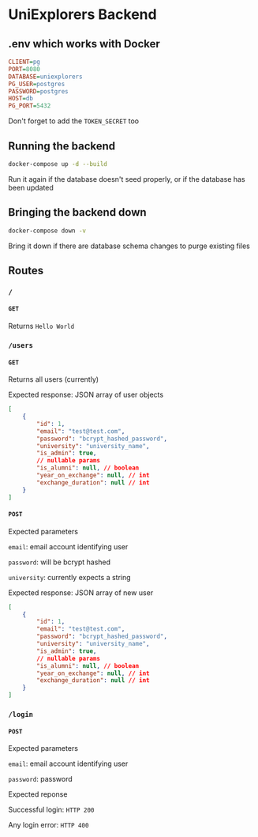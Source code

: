 # UniExplorers Backend

## .env which works with Docker
```ini
CLIENT=pg
PORT=8080
DATABASE=uniexplorers
PG_USER=postgres
PASSWORD=postgres
HOST=db
PG_PORT=5432
```

Don't forget to add the `TOKEN_SECRET` too

## Running the backend
```bash
docker-compose up -d --build
```

Run it again if the database doesn't seed properly, or if the database has been updated


## Bringing the backend down
```bash
docker-compose down -v
```

Bring it down if there are database schema changes to purge existing files

## Routes

### `/`
#### `GET`
Returns `Hello World`

### `/users`
#### `GET`
Returns all users (currently)

Expected response: JSON array of user objects

```json
[
    {
        "id": 1,
        "email": "test@test.com",
        "password": "bcrypt_hashed_password",
        "university": "university_name",
        "is_admin": true,
        // nullable params
        "is_alumni": null, // boolean
        "year_on_exchange": null, // int
        "exchange_duration": null // int
    }
]
```
#### `POST`
Expected parameters

`email`: email account identifying user

`password`: will be bcrypt hashed

`university`: currently expects a string

Expected response: JSON array of new user

```json
[
    {
        "id": 1,
        "email": "test@test.com",
        "password": "bcrypt_hashed_password",
        "university": "university_name",
        "is_admin": true,
        // nullable params
        "is_alumni": null, // boolean
        "year_on_exchange": null, // int
        "exchange_duration": null // int
    }
]
```

### `/login`

#### `POST`
Expected parameters

`email`: email account identifying user

`password`: password

Expected reponse

Successful login: `HTTP 200`

Any login error: `HTTP 400`
